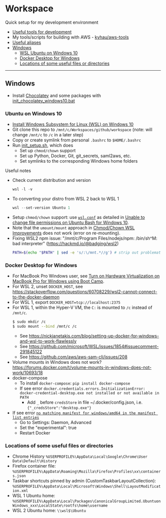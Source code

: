 # Workspace

Quick setup for my development environment

- [Useful tools for development](./useful-tools/)
- My tools/scripts for building with AWS - [kyhau/aws-tools](https://github.com/kyhau/aws-tools)
- [Useful aliases](./.aliases)
- [Windows](#windows)
   - [WSL Ubuntu on Windows 10](#ubuntu-on-windows-10)
   - [Docker Desktop for Windows](#docker-desktop-for-windows)
   - [Locations of some useful files or directories](#locations-of-some-useful-files-or-directories)

---
## Windows

- Install [Chocolatey](https://chocolatey.org) and some packages with [init_chocolatey_windows10.bat](chocolatey/init_chocolatey_windows10.bat)

### Ubuntu on Windows 10

- [Install Windows Subsystem for Linux (WSL) on Windows 10](https://msdn.microsoft.com/en-au/commandline/wsl/install_guide)
- Git clone this repo to `/mnt/c/Workspaces/github/workspace` (note: will change `/mnt/c` to `/c` in a later step)
- Copy or create symlink from personal `.bashrc` to `$HOME/.bashrc`
- Run [init_setup.sh](ubuntu/setup/init_setup.sh), which does
    - Set up `chmod/chown` support
    - Set up Python, Docker, Git, git_secrets, saml2aws, etc.
    - Set symlinks to the corresponding Windows home folders

Useful notes
- Check current distribution and version
    ```powershell
    wsl -l -v
    ```
- To converting your distro from WSL 2 back to WSL 1
    ```powershell
    wsl --set-version Ubuntu 1
    ```
- Setup `chmod/chown` support: use [`wsl.conf`](ubuntu/wsl.conf) as detailed in
  [Unable to change file permissions on Ubuntu Bash for Windows 10](https://superuser.com/questions/1323645/unable-to-change-file-permissions-on-ubuntu-bash-for-windows-10).
- Note that the `umount/mount` approach in
  [Chmod/Chown WSL Improvements](https://blogs.msdn.microsoft.com/commandline/2018/01/12/chmod-chown-wsl-improvements/)
  does not work (error on re-mounting).
- Fixing WSL2 npm issue: "/mnt/c/Program Files/nodejs/npm: /bin/sh^M: bad interpreter" (https://hackmd.io/@badging/wsl2)
    ```bash
    PATH=$(echo "$PATH" | sed -e 's/:\/mnt.*//g') # strip out problematic Windows %PATH%
    ```

### Docker Desktop for Windows

- For MacBook Pro Windows user, see
  [Turn on Hardware Virtualization on MacBook Pro for Windows using Boot Camp](https://apple.stackexchange.com/questions/120361/how-to-turn-on-hardware-virtualization-on-late-2013-macbook-pro-for-windows-8-1?).
- For WSL 2, unset `DOCKER_HOST`, see https://stackoverflow.com/questions/60708229/wsl2-cannot-connect-to-the-docker-daemon
- For WSL 1, export `DOCKER_HOST=tcp://localhost:2375`
- For WSL 1, within the Hyper-V VM, the `C:` is mounted to `/c` instead of `/mnt/c`.
    ```bash
    $ sudo mkdir /c
    $ sudo mount --bind /mnt/c /c
    ```
    - See https://nickjanetakis.com/blog/setting-up-docker-for-windows-and-wsl-to-work-flawlessly
    - See https://github.com/microsoft/WSL/issues/1854#issuecomment-291845122
    - See https://github.com/aws/aws-sam-cli/issues/208
- Volume mounts in Windows does not work? https://forums.docker.com/t/volume-mounts-in-windows-does-not-work/10693/18
- docker-compose
   - To install `docker-compose`: `pip install docker-compose`
   - If see error `docker.credentials.errors.InitializationError: docker-credential-desktop.exe not installed or not available in PATH`
      - Add `_` before `credsStore` in file ~/.docker/config.json, i.e. `{"_credsStore":"desktop.exe"}`
- If see error [`no matching manifest for windows/amd64 in the manifest list entries`](https://stackoverflow.com/questions/48066994/docker-no-matching-manifest-for-windows-amd64-in-the-manifest-list-entries)
   - Go to Settings: Daemon, Advanced
   - Set the "experimental": true
   - Restart Docker

### Locations of some useful files or directories

- Chrome History `%USERPROFILE%\AppData\Local\Google\Chrome\User Data\Default\History`
- Firefox container file: `%USERPROFILE%\AppData\Roaming\Mozilla\Firefox\Profiles\xx\containers.json`
- Taskbar shortcuts pinned by admin (CustomTaskbarLayoutCollection): `%USERPROFILE%\AppData\Local\Microsoft\Windows\Shell\LayoutModification.xml`
- WSL 1 Ubuntu home: `%USERPROFILE%\AppData\Local\Packages\CanonicalGroupLimited.UbuntuonWindows_xxx\LocalState\rootfs\home\username`
- WSL 2 Ubuntu home: `\\wsl$\Ubuntu`
